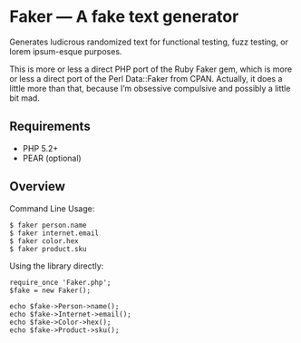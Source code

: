 Faker — A fake text generator
=============================

Generates ludicrous randomized text for functional testing, fuzz testing, or lorem ipsum-esque purposes.

This is more or less a direct PHP port of the Ruby Faker gem, which is more or less a direct port of the Perl Data::Faker from CPAN. Actually, it does a little more than that, because I’m obsessive compulsive and possibly a little bit mad.

Requirements
------------

- PHP 5.2+
- PEAR (optional)

Overview
--------

Command Line Usage:

```
$ faker person.name
$ faker internet.email
$ faker color.hex
$ faker product.sku
```

Using the library directly:

```
require_once 'Faker.php';
$fake = new Faker();

echo $fake->Person->name();
echo $fake->Internet->email();
echo $fake->Color->hex();
echo $fake->Product->sku();
```



